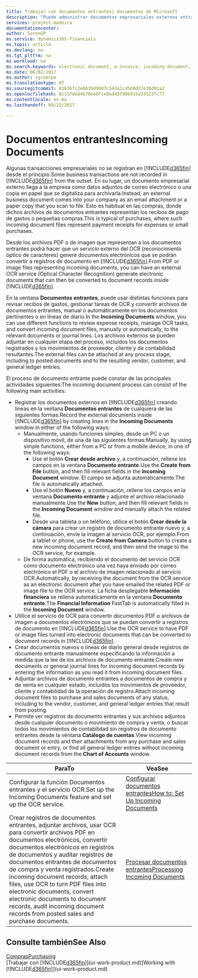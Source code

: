 ```yaml
---
title: Trabajar con documentos entrantes| Documentos de Microsoft
description: "Puede administrar documentos empresariales externos entrantes, como recibos de pago o PDF, administrar tareas de OCR y convertir archivos a documentos y registros electrónicos en Financials."
services: project-madeira
documentationcenter: 
author: SorenGP
ms.service: dynamics365-financials
ms.topic: article
ms.devlang: na
ms.tgt_pltfrm: na
ms.workload: na
ms.search.keywords: electronic document, e-invoice, incoming document, OCR, ecommerce, document exchange, import invoice
ms.date: 06/02/2017
ms.author: sgroespe
ms.translationtype: HT
ms.sourcegitcommit: 81636fc2e661bd9b07c54da1cd5d0d27e30d01a2
ms.openlocfilehash: 8c15fded4b70ee0fce8ad43f90b915a33523fc77
ms.contentlocale: es-mx
ms.lasthandoff: 09/22/2017

---
```

# <a name="incoming-documents"></a><span data-ttu-id="bd3dc-103">Documentos entrantes</span><span class="sxs-lookup"><span data-stu-id="bd3dc-103">Incoming Documents</span></span>
<span data-ttu-id="bd3dc-104">Algunas transacciones empresariales no se registran en [!INCLUDE[d365fin](includes/d365fin_md.md)] desde el principio.</span><span class="sxs-lookup"><span data-stu-id="bd3dc-104">Some business transactions are not recorded in [!INCLUDE[d365fin](includes/d365fin_md.md)] from the outset.</span></span> <span data-ttu-id="bd3dc-105">En su lugar, un documento empresarial externo llega a la empresa como datos adjuntos de correo electrónico o una copia en papel que se digitaliza para archivarla.</span><span class="sxs-lookup"><span data-stu-id="bd3dc-105">Instead, an external business document comes into your company as an email attachment or a paper copy that you scan to file.</span></span> <span data-ttu-id="bd3dc-106">Esto es habitual en las compras, donde dichos archivos de documentos entrantes representan los recibos de pago de gastos o pequeñas compras.</span><span class="sxs-lookup"><span data-stu-id="bd3dc-106">This is typical of purchases, where such incoming document files represent payment receipts for expenses or small purchases.</span></span>

<span data-ttu-id="bd3dc-107">Desde los archivos PDF o de imagen que representan a los documentos entrantes podrá hacer que un servicio externo del OCR (reconocimiento óptico de caracteres) genere documentos electrónicos que se podrán convertir a registros de documento en [!INCLUDE[d365fin](includes/d365fin_md.md)].</span><span class="sxs-lookup"><span data-stu-id="bd3dc-107">From PDF or image files representing incoming documents, you can have an external OCR service (Optical Character Recognition) generate electronic documents that can then be converted to document records inside [!INCLUDE[d365fin](includes/d365fin_md.md)].</span></span>

<span data-ttu-id="bd3dc-108">En la ventana **Documentos entrantes**, puede usar distintas funciones para revisar recibos de gastos, gestionar tareas de OCR y convertir archivos de documentos entrantes, manual o automáticamente en los documentos pertinentes o en líneas de diario.</span><span class="sxs-lookup"><span data-stu-id="bd3dc-108">In the **Incoming Documents** window, you can use different functions to review expense receipts, manage OCR tasks, and convert incoming document files, manually or automatically, to the relevant documents or journal lines.</span></span> <span data-ttu-id="bd3dc-109">Los archivos externos se pueden adjuntar en cualquier etapa del proceso, incluidos los documentos registrados y los movimientos de proveedor, cliente y de contabilidad resultantes.</span><span class="sxs-lookup"><span data-stu-id="bd3dc-109">The external files can be attached at any process stage, including to posted documents and to the resulting vendor, customer, and general ledger entries.</span></span>

<span data-ttu-id="bd3dc-110">El proceso de documento entrante puede constar de las principales actividades siguientes:</span><span class="sxs-lookup"><span data-stu-id="bd3dc-110">The incoming document process can consist of the following main activities:</span></span>

* <span data-ttu-id="bd3dc-111">Registrar los documentos externos en [!INCLUDE[d365fin](includes/d365fin_md.md)] creando líneas en la ventana **Documentos entrantes** de cualquiera de las siguientes formas:</span><span class="sxs-lookup"><span data-stu-id="bd3dc-111">Record the external documents inside [!INCLUDE[d365fin](includes/d365fin_md.md)] by creating lines in the **Incoming Documents** window in either of the following ways:</span></span>
  * <span data-ttu-id="bd3dc-112">Manualmente, usando funciones simples, desde un PC o un dispositivo móvil, de una de las siguientes formas:</span><span class="sxs-lookup"><span data-stu-id="bd3dc-112">Manually, by using simple functions, either from a PC or from a mobile device, in one of the following ways:</span></span>
    * <span data-ttu-id="bd3dc-113">Use el botón **Crear desde archivo** y, a continuación, rellene los campos en la ventana **Documento entrante**.</span><span class="sxs-lookup"><span data-stu-id="bd3dc-113">Use the **Create from File** button, and then fill relevant fields in the **Incoming Document** window.</span></span> <span data-ttu-id="bd3dc-114">El campo se adjunta automáticamente.</span><span class="sxs-lookup"><span data-stu-id="bd3dc-114">The file is automatically attached.</span></span>  
    * <span data-ttu-id="bd3dc-115">Use el botón **Nuevo** y, a continuación, rellene los campos en la ventana **Documento entrante** y adjunte el archivo relacionado manualmente.</span><span class="sxs-lookup"><span data-stu-id="bd3dc-115">Use the **New** button, and then fill relevant fields in the **Incoming Document** window and manually attach the related file.</span></span>
    * <span data-ttu-id="bd3dc-116">Desde una tableta o un teléfono, utilice el botón **Crear desde la cámara** para crear un registro de documento entrante nuevo y, a continuación, envíe la imagen al servicio OCR, por ejemplo.</span><span class="sxs-lookup"><span data-stu-id="bd3dc-116">From a tablet or phone, use the **Create from Camera** button to create a new incoming document record, and then send the image to the OCR service, for example.</span></span>
  * <span data-ttu-id="bd3dc-117">De forma automática, recibiendo el documento del servicio OCR como documento electrónico una vez haya enviado por correo electrónico el PDF o el archivo de imagen relacionado al servicio OCR.</span><span class="sxs-lookup"><span data-stu-id="bd3dc-117">Automatically, by receiving the document from the OCR service as an electronic document after you have emailed the related PDF or image file to the OCR service.</span></span> <span data-ttu-id="bd3dc-118">La ficha desplegable **Información financiera** se rellena automáticamente en la ventana **Documento entrante**.</span><span class="sxs-lookup"><span data-stu-id="bd3dc-118">The **Financial Information** FastTab is automatically filled in the **Incoming Document** window.</span></span>
* <span data-ttu-id="bd3dc-119">Utilice el servicio de OCR para convertir documentos PDF o archivos de imagen a documentos electrónicos que se puedan convertir a registros de documento en [!INCLUDE[d365fin](includes/d365fin_md.md)].</span><span class="sxs-lookup"><span data-stu-id="bd3dc-119">Use the OCR service to have PDF or image files turned into electronic documents that can be converted to document records in [!INCLUDE[d365fin](includes/d365fin_md.md)].</span></span>
* <span data-ttu-id="bd3dc-120">Crear documentos nuevos o líneas de diario general desde registros de documento entrante manualmente especificando la información a medida que la lee de los archivos de documento entrante.</span><span class="sxs-lookup"><span data-stu-id="bd3dc-120">Create new documents or general journal lines for incoming document records by entering the information as you read it from incoming document files.</span></span>
* <span data-ttu-id="bd3dc-121">Adjuntar archivos de documento entrantes a documentos de compra y de venta en cualquier estado, incluidos los movimientos de proveedor, cliente y contabilidad de la operación de registro.</span><span class="sxs-lookup"><span data-stu-id="bd3dc-121">Attach incoming document files to purchase and sales documents of any status, including to the vendor, customer, and general ledger entries that result from posting.</span></span>
* <span data-ttu-id="bd3dc-122">Permite ver registros de documento entrantes y sus archivos adjuntos desde cualquier documento o movimiento de compra y venta, o buscar todos los movimientos de contabilidad sin registros de documento entrantes desde la ventana **Catálogo de cuentas**.</span><span class="sxs-lookup"><span data-stu-id="bd3dc-122">View incoming document records and their attachments from any purchase and sales document or entry, or find all general ledger entries without incoming document records from the **Chart of Accounts** window.</span></span>

| <span data-ttu-id="bd3dc-123">Para</span><span class="sxs-lookup"><span data-stu-id="bd3dc-123">To</span></span> | <span data-ttu-id="bd3dc-124">Vea</span><span class="sxs-lookup"><span data-stu-id="bd3dc-124">See</span></span> |
| --- | --- |
| <span data-ttu-id="bd3dc-125">Configurar la función Documentos entrantes y el servicio OCR.</span><span class="sxs-lookup"><span data-stu-id="bd3dc-125">Set up the Incoming Documents feature and set up the OCR service.</span></span> |[<span data-ttu-id="bd3dc-126">Configurar documentos entrantes</span><span class="sxs-lookup"><span data-stu-id="bd3dc-126">How to: Set Up Incoming Documents</span></span>](across-how-setup-income-documents.md) |
| <span data-ttu-id="bd3dc-127">Crear registros de documentos entrantes, adjuntar archivos, usar OCR para convertir archivos PDF en documentos electrónicos, convertir documentos electrónicos en registros de documentos y auditar registros de documentos entrantes de documentos de compra y venta registrados.</span><span class="sxs-lookup"><span data-stu-id="bd3dc-127">Create incoming document records, attach files, use OCR to turn PDF files into electronic documents, convert electronic documents to document records, audit incoming document records from posted sales and purchase documents.</span></span> |[<span data-ttu-id="bd3dc-128">Procesar documentos entrantes</span><span class="sxs-lookup"><span data-stu-id="bd3dc-128">Processing Incoming Documents</span></span>](across-process-income-documents.md) |

## <a name="see-also"></a><span data-ttu-id="bd3dc-129">Consulte también</span><span class="sxs-lookup"><span data-stu-id="bd3dc-129">See Also</span></span>
[<span data-ttu-id="bd3dc-130">Compras</span><span class="sxs-lookup"><span data-stu-id="bd3dc-130">Purchasing</span></span>](purchasing-manage-purchasing.md)  
<span data-ttu-id="bd3dc-131">[Trabajar con [!INCLUDE[d365fin](includes/d365fin_md.md)]](ui-work-product.md)</span><span class="sxs-lookup"><span data-stu-id="bd3dc-131">[Working with [!INCLUDE[d365fin](includes/d365fin_md.md)]](ui-work-product.md)</span></span>

